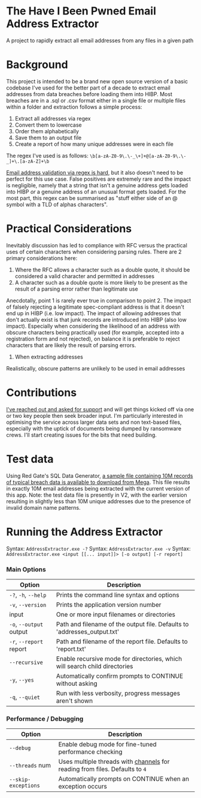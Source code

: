 # The Have I Been Pwned Email Address Extractor
A project to rapidly extract all email addresses from any files in a given path

# Background

This project is intended to be a brand new open source version of a basic codebase I've used for the better part of a decade to extract email addresses from data breaches before loading them into HIBP. Most breaches are in a .sql or .csv format either in a single file or multiple files within a folder and extraction follows a simple process:

1. Extract all addresses via regex
2. Convert them to lowercase
3. Order them alphabetically
4. Save them to an output file
5. Create a report of how many unique addresses were in each file

The regex I've used is as follows: `\b[a-zA-Z0-9\.\-_\+]+@[a-zA-Z0-9\.\-_]+\.[a-zA-Z]+\b`

[Email address validation via regex is hard](https://www.troyhunt.com/dont-trust-net-web-forms-email-regex/), but it also doesn't need to be perfect for this use case. False positives are extremely rare and the impact is negligible, namely that a string that isn't a genuine address gets loaded into HIBP *or* a genuine address of an unusual format gets loaded. For the most part, this regex can be summarised as "stuff either side of an @ symbol with a TLD of alphas characters".

# Practical Considerations

Inevitably discussion has led to compliance with RFC versus the practical uses of certain characters when considering parsing rules. There are 2 primary considerations here:

1. Where the RFC allows a character such as a double quote, it should be considered a valid character and permitted in addresses
2. A character such as a double quote is more likely to be present as the result of a parsing error rather than legitimate use

Anecdotally, point 1 is rarely ever true in comparison to point 2. The impact of falsely rejecting a legitimate spec-compliant address is that it doesn't end up in HIBP (i.e. low impact). The impact of allowing addresses that don't actually exist is that junk records are introduced into HIBP (also low impact). Especially when considering the likelihood of an address with obscure characters being practically used (for example, accepted into a registration form and not rejected), on balance it is preferable to reject characters that are likely the result of parsing errors.

1. When extracting addresses 

Realistically, obscure patterns are unlikely to be used in email addresses

# Contributions

[I've reached out and asked for support](https://twitter.com/troyhunt/status/1637966167548780544) and will get things kicked off via one or two key people then seek broader input. I'm particularly interested in optimising the service across larger data sets and non text-based files, especially with the uptick of documents being dumped by ransomware crews. I'll start creating issues for the bits that need building.

# Test data

Using Red Gate's SQL Data Generator, [a sample file containing 10M records of typical breach data is available to download from Mega](https://mega.nz/file/Xk91ETzb#UYklfa84pLs5OzrysEGNFVMbFb5OC0KU7rlnugF_Aps). This file results in exactly 10M email addresses being extracted with the current version of this app. Note: the test data file is presently in V2, with the earlier version resulting in slightly less than 10M unique addresses due to the presence of invalid domain name patterns.

# Running the Address Extractor

Syntax: `AddressExtractor.exe -?`
Syntax: `AddressExtractor.exe -v`
Syntax: `AddressExtractor.exe <input [[... input]]> [-o output] [-r report]`

### Main Options

| Option                  | Description                                                                |
|-------------------------|----------------------------------------------------------------------------|
| `-?`, `-h`, `--help`    | Prints the command line syntax and options                                 |
| `-v`, `--version`       | Prints the application version number                                      |
| input                   | One or more input filenames or directories                                 |
| `-o`, `--output` output | Path and filename of the output file. Defaults to 'addresses_output.txt'   |
| `-r`, `--report` report | Path and filename of the report file. Defaults to 'report.txt'             |
| `--recursive`           | Enable recursive mode for directories, which will search child directories |
| `-y`, `--yes`           | Automatically confirm prompts to CONTINUE without asking                   |
| `-q`, `--quiet`         | Run with less verbosity, progress messages aren't shown                    |

### Performance / Debugging

| Option              | Description                                                                                                                                      |
|---------------------|--------------------------------------------------------------------------------------------------------------------------------------------------|
| `--debug`           | Enable debug mode for fine-tuned performance checking                                                                                            |
| `--threads` num     | Uses multiple threads with [channels](https://learn.microsoft.com/en-us/dotnet/core/extensions/channels) for reading from files. Defaults to `4` |
| `--skip-exceptions` | Automatically prompts on CONTINUE when an exception occurs                                                                                       |
